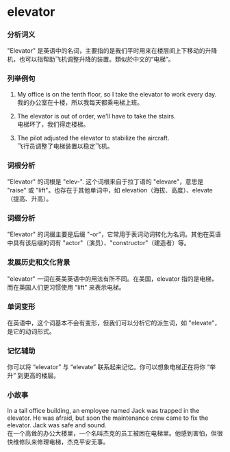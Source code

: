 # elevator

### 分析词义

  

"Elevator" 是英语中的名词，主要指的是我们平时用来在楼层间上下移动的升降机，也可以指帮助飞机调整升降的装置。類似於中文的“电梯”。

  

### 列举例句

  

1.  My office is on the tenth floor, so I take the elevator to work every day.  
    我的办公室在十楼，所以我每天都乘电梯上班。
    
      
    
2.  The elevator is out of order, we'll have to take the stairs.  
    电梯坏了，我们得走楼梯。
    
      
    
3.  The pilot adjusted the elevator to stabilize the aircraft.  
    飞行员调整了电梯装置以稳定飞机。
    
      
    

  

### 词根分析

  

"Elevator" 的词根是 "elev-". 这个词根来自于拉丁语的 "elevare"，意思是 "raise" 或 "lift"。也存在于其他单词中，如 elevation（海拔、高度）、elevate（提高、升高）。

  

### 词缀分析

  

"Elevator" 的词缀主要是后缀 "-or"，它常用于表词动词转化为名词。其他在英语中具有该后缀的词有 "actor"（演员）、"constructor"（建造者）等。

  

### 发展历史和文化背景

  

"elevator" 一词在英美英语中的用法有所不同。在美国，elevator 指的是电梯，而在英国人们更习惯使用 "lift" 来表示电梯。

  

### 单词变形

  

在英语中，这个词基本不会有变形，但我们可以分析它的派生词，如 "elevate"，是它的动词形式。

  

### 记忆辅助

  

你可以将 “elevator” 与 “elevate” 联系起来记忆。你可以想象电梯正在将你 “举升” 到更高的楼层。

  

### 小故事

  

In a tall office building, an employee named Jack was trapped in the elevator. He was afraid, but soon the maintenance crew came to fix the elevator. Jack was safe and sound.  
在一个高耸的办公大楼里，一个名叫杰克的员工被困在电梯里。他感到害怕，但很快维修队来修理电梯，杰克平安无事。
